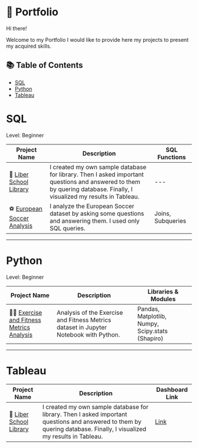 # 📖 Portfolio
Hi there!

Welcome to my Portfolio I would like to provide here my projects to present my acquired skills.

## 📚 Table of Contents
- [SQL](#SQL)
- [Python](#Python)
- [Tableau](#Tableau)

# SQL
Level: Beginner

| Project Name | Description | SQL Functions |
|---|---|---|
|:blue_book: [Liber School Library](https://github.com/Agnieszka-Bielecka/Liber-School-Library_MySQL-database)|I created my own sample database for library. Then I asked important questions and answered to them by quering database. Finally, I visualized my results in Tableau.|---|
|:soccer: [European Soccer Analysis](https://github.com/Agnieszka-Bielecka/European-Soccer_Analysis/tree/master)|I analyze the European Soccer dataset by asking some questions and answering them. I used only SQL queries.|Joins, Subqueries|

***

# Python
Level: Beginner

| Project Name | Description | Libraries & Modules |
|---|---|---|
|:weight_lifting_man: [Exercise and Fitness Metrics Analysis](https://github.com/Agnieszka-Bielecka/Exercise-and-Fitness-Metrics-Analysis)|Analysis of the Exercise and Fitness Metrics dataset in Jupyter Notebook with Python.|Pandas, Matplotlib, Numpy, Scipy.stats (Shapiro)|

***

# Tableau
|Project Name|Description|Dashboard Link|
|---|---|---|
|:blue_book: [Liber School Library](https://github.com/Agnieszka-Bielecka/Liber-School-Library_MySQL-database)|I created my own sample database for library. Then I asked important questions and answered to them by quering database. Finally, I visualized my results in Tableau.|[Link](https://public.tableau.com/app/profile/agnieszka5169/viz/SchoolLibraryLiber/Dashboard)|
